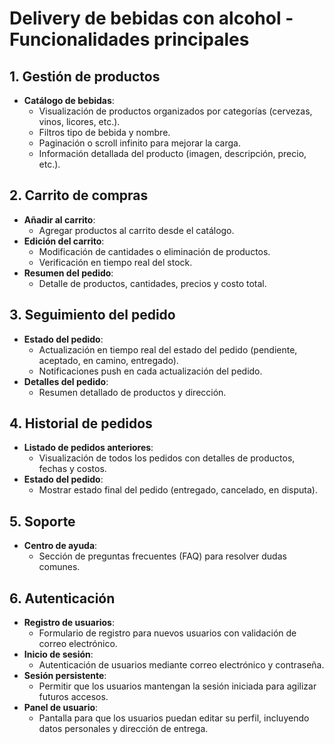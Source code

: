 # Delivery de bebidas con alcohol - Funcionalidades principales

## 1. Gestión de productos
- **Catálogo de bebidas**:
  - Visualización de productos organizados por categorías (cervezas, vinos, licores, etc.).
  - Filtros tipo de bebida y nombre.
  - Paginación o scroll infinito para mejorar la carga.
  - Información detallada del producto (imagen, descripción, precio, etc.).

## 2. Carrito de compras
- **Añadir al carrito**:
  - Agregar productos al carrito desde el catálogo.
- **Edición del carrito**:
  - Modificación de cantidades o eliminación de productos.
  - Verificación en tiempo real del stock.
- **Resumen del pedido**:
  - Detalle de productos, cantidades, precios y costo total.

## 3. Seguimiento del pedido
- **Estado del pedido**:
  - Actualización en tiempo real del estado del pedido (pendiente, aceptado, en camino, entregado).
  - Notificaciones push en cada actualización del pedido.
- **Detalles del pedido**:
  - Resumen detallado de productos y dirección.

## 4. Historial de pedidos
- **Listado de pedidos anteriores**:
  - Visualización de todos los pedidos con detalles de productos, fechas y costos.
- **Estado del pedido**:
  - Mostrar estado final del pedido (entregado, cancelado, en disputa).

## 5. Soporte
- **Centro de ayuda**:
  - Sección de preguntas frecuentes (FAQ) para resolver dudas comunes.

## 6. Autenticación
- **Registro de usuarios**:
  - Formulario de registro para nuevos usuarios con validación de correo electrónico.
- **Inicio de sesión**:
  - Autenticación de usuarios mediante correo electrónico y contraseña.
- **Sesión persistente**:
  - Permitir que los usuarios mantengan la sesión iniciada para agilizar futuros accesos.
- **Panel de usuario**:
  - Pantalla para que los usuarios puedan editar su perfil, incluyendo datos personales y dirección de entrega.
